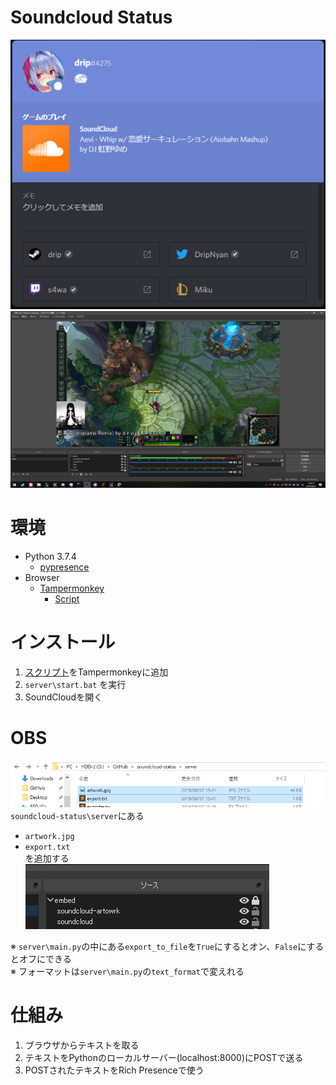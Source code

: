 # Soundcloud Status
![image1](https://github.com/S4WA/files/blob/master/soundcloud-status/Screenshot_1.png?raw=true)  
![image2](https://github.com/S4WA/files/blob/master/soundcloud-status/Screenshot_2.png?raw=true)  

# 環境
 - Python 3.7.4
   - [pypresence](https://github.com/qwertyquerty/pypresence)
 - Browser
   - [Tampermonkey](https://chrome.google.com/webstore/detail/tampermonkey/dhdgffkkebhmkfjojejmpbldmpobfkfo)
     - [Script](https://github.com/S4WA/soundcloud-status/raw/master/chrome/contents.user.js)

# インストール
1. [スクリプト](https://github.com/S4WA/soundcloud-status/raw/master/chrome/contents.user.js)をTampermonkeyに追加
2. ``server\start.bat`` を実行
3. SoundCloudを開く

# OBS
![image3](https://github.com/S4WA/files/blob/master/soundcloud-status/Screenshot_3.png?raw=true)  
``soundcloud-status\server``にある  
- ``artwork.jpg``  
- ``export.txt``  
を追加する  
![image4](https://github.com/S4WA/files/blob/master/soundcloud-status/Screenshot_4.png?raw=true)  

※ ``server\main.py``の中にある``export_to_file``を``True``にするとオン、``False``にするとオフにできる  
※ フォーマットは``server\main.py``の``text_format``で変えれる


# 仕組み
1. ブラウザからテキストを取る
2. テキストをPythonのローカルサーバー(localhost:8000)にPOSTで送る
3. POSTされたテキストをRich Presenceで使う